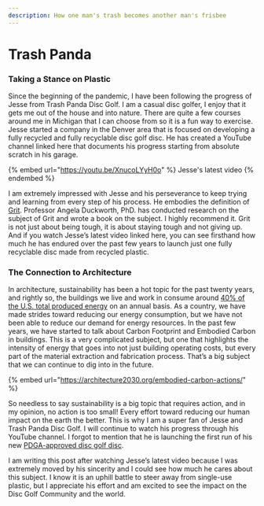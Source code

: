 ```yaml
---
description: How one man's trash becomes another man's frisbee
---
```


# Trash Panda

### Taking a Stance on Plastic

Since the beginning of the pandemic, I have been following the progress of Jesse from Trash Panda Disc Golf. I am a casual disc golfer, I enjoy that it gets me out of the house and into nature. There are quite a few courses around me in Michigan that I can choose from so it is a fun way to exercise. Jesse started a company in the Denver area that is focused on developing a fully recycled and fully recyclable disc golf disc. He has created a YouTube channel linked here that documents his progress starting from absolute scratch in his garage.

{% embed url="https://youtu.be/XnucoLYyH0o" %}
Jesse's latest video
{% endembed %}

I am extremely impressed with Jesse and his perseverance to keep trying and learning from every step of his process. He embodies the definition of [Grit](https://angeladuckworth.com/grit-book/). Professor Angela Duckworth, PhD. has conducted research on the subject of Grit and wrote a book on the subject. I highly recommend it. Grit is not just about being tough, it is about staying tough and not giving up. And if you watch Jesse’s latest video linked here, you can see firsthand how much he has endured over the past few years to launch just one fully recyclable disc made from recycled plastic.

### The Connection to Architecture

In architecture, sustainability has been a hot topic for the past twenty years, and rightly so, the buildings we live and work in consume around [40% of the U.S. total produced energy](https://www.eia.gov/tools/faqs/faq.php?id=86\&t=1) on an annual basis. As a country, we have made strides toward reducing our energy consumption, but we have not been able to reduce our demand for energy resources. In the past few years, we have started to talk about Carbon Footprint and Embodied Carbon in buildings. This is a very complicated subject, but one that highlights the intensity of energy that goes into not just building operating costs, but every part of the material extraction and fabrication process. That’s a big subject that we can continue to dig into in the future.

{% embed url="https://architecture2030.org/embodied-carbon-actions/" %}

So needless to say sustainability is a big topic that requires action, and in my opinion, no action is too small! Every effort toward reducing our human impact on the earth the better. This is why I am a super fan of Jesse and Trash Panda Disc Golf. I will continue to watch his progress through his YouTube channel. I forgot to mention that he is launching the first run of his new [PDGA-approved disc golf disc](https://youtu.be/AnVDUzBKRdU).

I am writing this post after watching Jesse’s latest video because I was extremely moved by his sincerity and I could see how much he cares about this subject. I know it is an uphill battle to steer away from single-use plastic, but I appreciate his effort and am excited to see the impact on the Disc Golf Community and the world.

